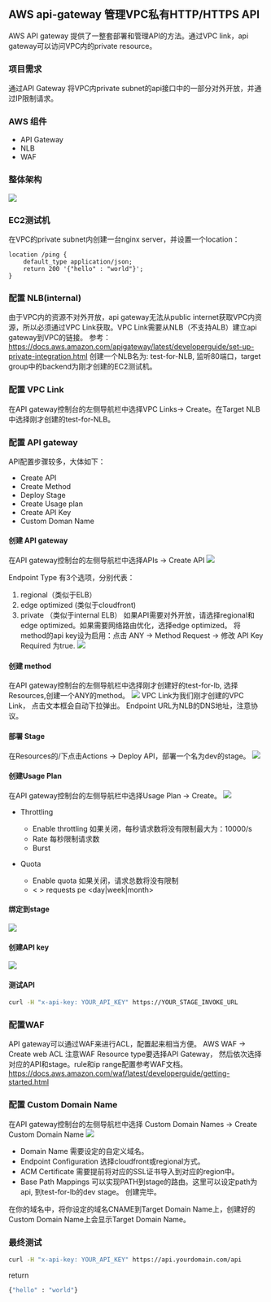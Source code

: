 ## AWS api-gateway 管理VPC私有HTTP/HTTPS API
AWS API gateway 提供了一整套部署和管理API的方法。通过VPC link，api gateway可以访问VPC内的private resource。

### 项目需求
通过API Gateway 将VPC内private subnet的api接口中的一部分对外开放，并通过IP限制请求。

### AWS 组件
- API Gateway
- NLB
- WAF

### 整体架构
![](images/api-gateway/架构图.png)

### EC2测试机
在VPC的private subnet内创建一台nginx server，并设置一个location：
```nginx
location /ping {
    default_type application/json;
    return 200 '{"hello" : "world"}';
}
```

### 配置 NLB(internal)
由于VPC内的资源不对外开放，api gateway无法从public internet获取VPC内资源，所以必须通过VPC Link获取。VPC Link需要从NLB（不支持ALB）建立api gateway到VPC的链接。
参考：<https://docs.aws.amazon.com/apigateway/latest/developerguide/set-up-private-integration.html>
创建一个NLB名为: test-for-NLB, 监听80端口，target group中的backend为刚才创建的EC2测试机。

### 配置 VPC Link
在API gateway控制台的左侧导航栏中选择VPC Links-> Create。在Target NLB中选择刚才创建的test-for-NLB。

### 配置 API gateway
API配置步骤较多，大体如下：
- Create API
- Create Method
- Deploy Stage
- Create Usage plan 
- Create API Key
- Custom Doman Name

#### 创建 API gateway
在API gateway控制台的左侧导航栏中选择APIs -> Create API
![](images/api-gateway/create_api.png)

Endpoint Type 有3个选项，分别代表：
1. regional（类似于ELB）
2. edge optimized (类似于cloudfront)
3. private （类似于internal ELB）
如果API需要对外开放，请选择regional和edge optimized。如果需要网络路由优化，选择edge optimized。
将method的api key设为启用：点击 ANY -> Method Request -> 修改 API Key Required 为true.
![](images/api-gateway/enable_api_key.png)

 
#### 创建 method
在API gateway控制台的左侧导航栏中选择刚才创建好的test-for-lb, 选择Resources,创建一个ANY的method。
![](images/api-gateway/create_method.png)
VPC Link为我们刚才创建的VPC Link， 点击文本框会自动下拉弹出。
Endpoint URL为NLB的DNS地址，注意协议。


#### 部署 Stage
在Resources的/下点击Actions -> Deploy API，部署一个名为dev的stage。
![](images/api-gateway/deploy_dev.png)

#### 创建Usage Plan
在API gateway控制台的左侧导航栏中选择Usage Plan -> Create。
![](images/api-gateway/create_usage_plan1.png)
+ Throttling
    + Enable throttling  如果关闭，每秒请求数将没有限制最大为：10000/s
    + Rate  每秒限制请求数
    + Burst 
    
+ Quota
    + Enable quota 如果关闭，请求总数将没有限制
    + < > requests pe <day|week|month>
#### 绑定到stage
![](images/api-gateway/create_usage_plan2.png)

#### 创建API key
![](images/api-gateway/create_api1.png)

#### 测试API
```bash
curl -H "x-api-key: YOUR_API_KEY" https://YOUR_STAGE_INVOKE_URL
```

### 配置WAF 
API gateway可以通过WAF来进行ACL，配置起来相当方便。
AWS WAF -> Create web ACL 注意WAF Resource type要选择API Gateway， 然后依次选择对应的API和stage。rule和ip range配置参考WAF文档。
<https://docs.aws.amazon.com/waf/latest/developerguide/getting-started.html>

### 配置 Custom Domain Name
在API gateway控制台的左侧导航栏中选择 Custom Domain Names -> Create Custom Domain Name
![](images/api-gateway/custom_domain.png)
- Domain Name 需要设定的自定义域名。
- Endpoint Configuration 选择cloudfront或regional方式。
- ACM Certificate 需要提前将对应的SSL证书导入到对应的region中。
- Base Path Mappings 可以实现PATH到stage的路由。这里可以设定path为api, 到test-for-lb的dev stage。
创建完毕。

在你的域名中，将你设定的域名CNAME到Target Domain Name上，创建好的Custom Domain Name上会显示Target Domain Name。

### 最终测试
```bash
curl -H "x-api-key: YOUR_API_KEY" https://api.yourdomain.com/api
```
return
```bash
{"hello" : "world"}
```


